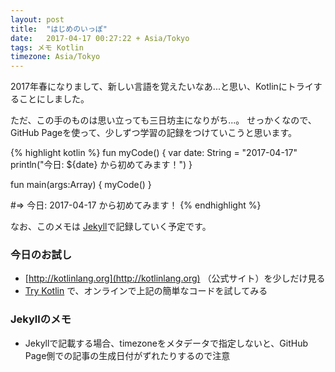 ```yaml
---
layout: post
title:  "はじめのいっぽ"
date:   2017-04-17 00:27:22 + Asia/Tokyo
tags: メモ Kotlin
timezone: Asia/Tokyo
---
```

2017年春になりまして、新しい言語を覚えたいなあ...と思い、Kotlinにトライすることにしました。

ただ、この手のものは思い立っても三日坊主になりがち...。
せっかくなので、GitHub Pageを使って、少しずつ学習の記録をつけていこうと思います。


{% highlight kotlin %}
fun myCode() {
    var date: String = "2017-04-17"
    println("今日: ${date} から初めてみます！")
}

fun main(args:Array<String>) {
    myCode()
}

#=> 今日: 2017-04-17 から初めてみます！
{% endhighlight %}

なお、このメモは [Jekyll](http://jekyllrb.com)で記録していく予定です。

### 今日のお試し

- [http://kotlinlang.org](http://kotlinlang.org) （公式サイト）を少しだけ見る
- [Try Kotlin](http://try.kotlinlang.org) で、オンラインで上記の簡単なコードを試してみる

### Jekyllのメモ

- Jekyllで記載する場合、timezoneをメタデータで指定しないと、GitHub Page側での記事の生成日付がずれたりするので注意

